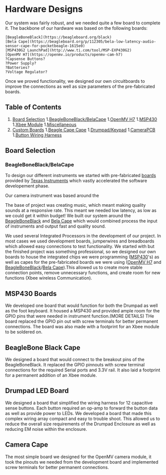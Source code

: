 # Hardware Designs

Our system was fairly robust, and we needed quite a few board to complete it. The backbone of our hardware was based on the following boards:


    [BeagleBoneBlack](https://beagleboard.org/black)
    [Bela Cape](https://beagleboard.org/p/112305/bela-low-latency-audio-sensor-cape-for-pocketbeagle-1615e0)
    [MSP430G2 LaunchPad](http://www.ti.com/tool/MSP-EXP430G2)
    [OpenMV H7](https://openmv.io/products/openmv-cam-h7)
    ?Capsense Buttons?
    ?Power Supply?
    ?Batteries?
    ?Voltage Regulator?

Once we proved functionality, we designed our own circuitboards to improve the connections as well as size parameters of the pre-fabricated boards.

## Table of Contents


1. [Board Selection](#board-selection)
    1.[BeagleBoneBlack/BelaCape](#beagleboneblack/belaCape)
    1.[OpenMV H7](#openMv-h7)
    1.[MSP430](#msp430)
    1.[Xbee Module](#xbee-module)
    1.[Miscellaneous](#miscellaneous)
2. [Custom Boards](#custom-boards)
    1.[Beagle Cape Cape](#beagle-cape-cape)
    1.[Drumpad/Keypad](#building)
    1.[CameraPCB](#usage)
    1.[Button Wiring Harness](#button-wiring-harness)
    
## Board Selection

### BeagleBoneBlack/BelaCape



To design our different instruments we started with pre-fabricated [boards](http://www.ti.com/tool/MSP-EXP430G2) provided by [Texas Instruments](http://www.ti.com/) which vastly accelerated the software developement phase. 

Our camera instrument was based around the 

The base of project was creating music, which meant making quality sounds at a responsive rate. This meant we needed low latency, as low as we could get it within budget! We built our system around the [BeagleBoneBlack](https://beagleboard.org/black) and [Bela Cape](https://beagleboard.org/p/112305/bela-low-latency-audio-sensor-cape-for-pocketbeagle-1615e0) which would combined process the input of instruments and output fast and quality sound.

We used several Integrated Processors in the development of our project. In most cases we used development boards, jumperwires and breadboards which allowed easy connections to test functionality. We started with  but the finished project was something professional, so we designed our own boards to house the integrated chips we were programming ([MSP430](http://www.ti.com/microcontrollers/msp430-ultra-low-power-mcus/overview.html)'s) as well as capes for the pre-fabricated boards we were using ([OpenMV H7](https://openmv.io/products/openmv-cam-h7) and [BeagleBoneBlack](https://beagleboard.org/black)/[Bela Cape](https://beagleboard.org/p/112305/bela-low-latency-audio-sensor-cape-for-pocketbeagle-1615e0)).This allowed us to create more stable connection points, remove unnecessary functions, and create room for new functions (Xbee wireless Communication).

## MSP430 Boards
We developed one board that would function for both the Drumpad as well as the foot keyboard. It housed a MSP430 and provided ample room for the GPIO pins that were needed in instrument function.(MORE DETAILS) THe board replaced the GPIO pin out with screw terminals for better permanent connections. The board was also made with a footprint for an Xbee module to be soldered on.

## BeagleBone Black Cape
We designed a board that would connect to the breakout pins of the BeagleBoneBlack. It replaced the GPIO pinnouts with screw terminal connections for the required Serial ports and 3.3V rail. It also laid a footprint for a permanent addition of an Xbee module.
 
## Drumpad LED Board
We designed a board that simplified the wiring harness for 12 capacitive sense buttons. Each button required an op-amp to forward the button data as well as provide power to LEDs. We developed a board that made this complex wiring array compact and easy to trouble shoot. This allowed us to reduce the overall size requirements of the Drumpad Enclosure as well as reducing EM noise within the enclosure.

## Camera Cape
The most simple board we designed for the OpenMV camera module, it took the pinouts we needed from the development board and implemented screw terminals for better permanent connections.
